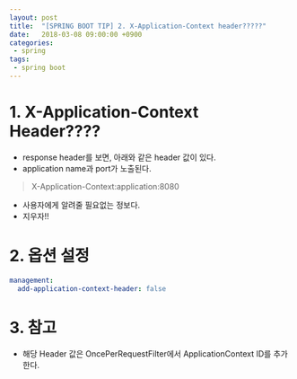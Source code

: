 ```yaml
---
layout: post
title:  "[SPRING BOOT TIP] 2. X-Application-Context header?????"
date:   2018-03-08 09:00:00 +0900
categories:
 - spring
tags: 
 - spring boot
---
```

# 1. X-Application-Context Header????
- response header를 보면, 아래와 같은 header 값이 있다. 
- application name과 port가 노출된다.

> X-Application-Context:application:8080

 - 사용자에게 알려줄 필요없는 정보다.
 - 지우자!!

# 2. 옵션 설정
```yml
management:
  add-application-context-header: false
```

# 3. 참고 
- 해당 Header 값은 OncePerRequestFilter에서 ApplicationContext ID를 추가한다.
